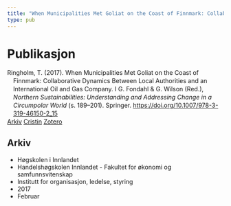 ```yaml
---
title: "When Municipalities Met Goliat on the Coast of Finnmark: Collaborative Dynamics Between Local Authorities and an International Oil and Gas Company"
type: pub
---
```

<h1>Publikasjon</h1>
<article id="csl-bib-container-XAN44249" class="csl-bib-container">
  <div class="csl-bib-body" style="line-height: 1.35; padding-left: 1em; text-indent:-1em;">
  <div class="csl-entry">Ringholm, T. (2017). When Municipalities Met Goliat on the Coast of Finnmark: Collaborative Dynamics Between Local Authorities and an International Oil and Gas Company. I G. Fondahl &amp; G. Wilson (Red.), <i>Northern Sustainabilities: Understanding and Addressing Change in a Circumpolar World</i> (s. 189&#x2013;201). Springer. <a href="https://doi.org/10.1007/978-3-319-46150-2_15">https://doi.org/10.1007/978-3-319-46150-2_15</a></div>
</div>
  <div class="csl-bib-buttons">
    <a href="#taxonomy-article-XAN44249" class="csl-bib-button">Arkiv</a>
    <a href="https://app.cristin.no/results/show.jsf?id=1451253" alt="Cristin URL" class="csl-bib-button">Cristin</a>
    <a href="http://zotero.org/groups/5022929/items/XAN44249" alt="Zotero URL" class="csl-bib-button">Zotero</a>
  </div>
  <div id="csl-bib-meta-container-XAN44249"></div>
</article>
<div id="csl-bib-meta-XAN44249" class="csl-bib-meta">
  <article id="taxonomy-article-XAN44249" class="taxonomy-article">
    <h1>Arkiv</h1>
    <ul>
      <li>Høgskolen i Innlandet</li>
      <li>Handelshøgskolen Innlandet - Fakultet for økonomi og samfunnsvitenskap</li>
      <li>Institutt for organisasjon, ledelse, styring</li>
      <li>2017</li>
      <li>Februar</li>
    </ul>
  </article>
</div>
